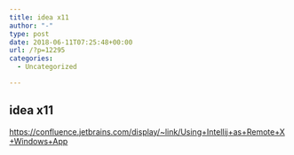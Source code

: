 ```yaml
---
title: idea x11
author: "-"
type: post
date: 2018-06-11T07:25:48+00:00
url: /?p=12295
categories:
  - Uncategorized

---
```

## idea x11
https://confluence.jetbrains.com/display/~link/Using+Intellij+as+Remote+X+Windows+App